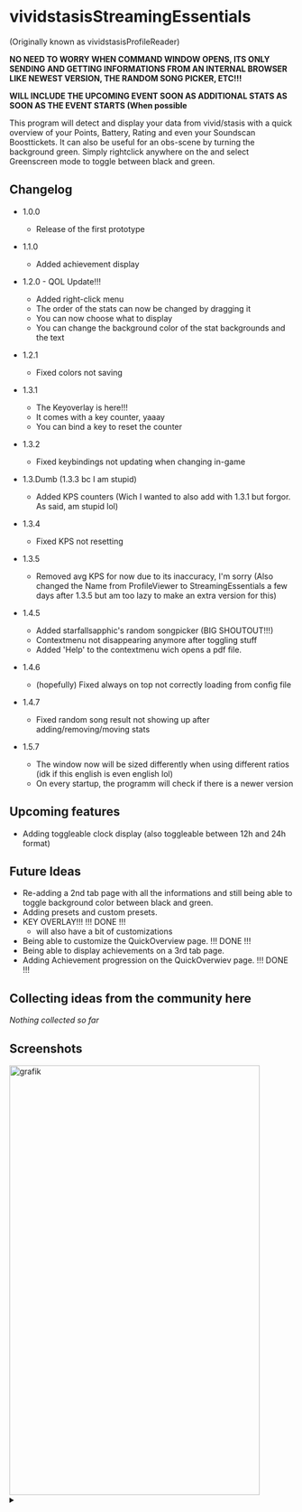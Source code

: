 # vividstasisStreamingEssentials
(Originally known as vividstasisProfileReader)

**NO NEED TO WORRY WHEN COMMAND WINDOW OPENS, ITS ONLY SENDING AND GETTING INFORMATIONS FROM AN INTERNAL BROWSER LIKE NEWEST VERSION, THE RANDOM SONG PICKER, ETC!!!**

**WILL INCLUDE THE UPCOMING EVENT SOON AS ADDITIONAL STATS AS SOON AS THE EVENT STARTS (When possible**

This program will detect and display your data from vivid/stasis with a quick overview of your Points, Battery, Rating and even your Soundscan Boosttickets.
It can also be useful for an obs-scene by turning the background green.
Simply rightclick anywhere on the and select Greenscreen mode to toggle between black and green.

Changelog
------------------------------------
 - 1.0.0
    - Release of the first prototype
      

 - 1.1.0
    - Added achievement display
      

 - 1.2.0 - QOL Update!!!
   - Added right-click menu
   - The order of the stats can now be changed by dragging it
   - You can now choose what to display
   - You can change the background color of the stat backgrounds and the text
     

 - 1.2.1
    - Fixed colors not saving
      

 - 1.3.1
    - The Keyoverlay is here!!!
    - It comes with a key counter, yaaay
    - You can bind a key to reset the counter
      

  - 1.3.2
    - Fixed keybindings not updating when changing in-game
      
   
   - 1.3.Dumb (1.3.3 bc I am stupid)
     - Added KPS counters (Wich I wanted to also add with 1.3.1 but forgor. As said, am stupid lol)
       

   - 1.3.4
     - Fixed KPS not resetting
       

   - 1.3.5
     - Removed avg KPS for now due to its inaccuracy, I'm sorry
(Also changed the Name from ProfileViewer to StreamingEssentials a few days after 1.3.5 but am too lazy to make an extra version for this)

 - 1.4.5
    - Added starfallsapphic's random songpicker (BIG SHOUTOUT!!!)
    - Contextmenu not disappearing anymore after toggling stuff
    - Added 'Help' to the contextmenu wich opens a pdf file.

 - 1.4.6
    - (hopefully) Fixed always on top not correctly loading from config file
  
 - 1.4.7
    - Fixed random song result not showing up after adding/removing/moving stats

 - 1.5.7
    - The window now will be sized differently when using different ratios (idk if this english is even english lol)
    - On every startup, the programm will check if there is a newer version
  
Upcoming features
------------------------------------
 - Adding toggleable clock display (also toggleable between 12h and 24h format)


Future Ideas
------------------------------------
 - Re-adding a 2nd tab page with all the informations and still being able to toggle background color between black and green.
 - Adding presets and custom presets.
 - KEY OVERLAY!!! !!! DONE !!!
    - will also have a bit of customizations
 - Being able to customize the QuickOverview page.   !!! DONE !!!
 - Being able to display achievements on a 3rd tab page.
 - Adding Achievement progression on the QuickOverwiev page.   !!! DONE !!!

Collecting ideas from the community here
------------------------------------
*Nothing collected so far*

Screenshots
------------------------------------
<img width="444" height="761" alt="grafik" src="https://github.com/user-attachments/assets/457c6da8-6116-4b73-aae7-87079f001873" />


<details>
  <summary></summary>
  
 Trailer + showcase releasing soon on youtube (PolarStudios)
  
</details>
